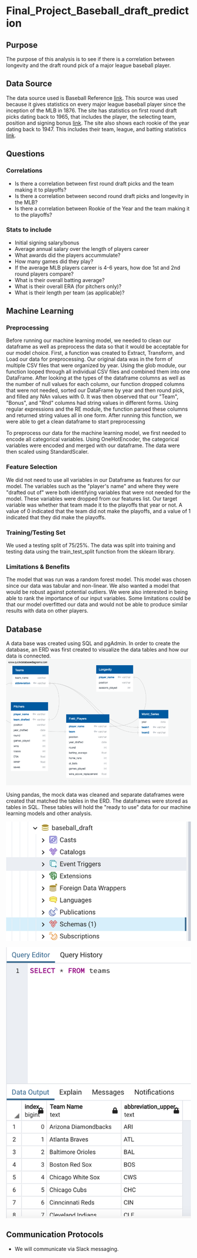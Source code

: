# Final_Project_Baseball_draft_prediction

## Purpose
The purpose of this analysis is to see if there is a correlation between longevity and the draft round pick of a major league baseball player.


## Data Source
The data source used is Baseball Reference [link](https://www.baseball-reference.com/).  This source was used because it gives statistics on every major league baseball player since the inception of the MLB in 1876.  The site has statistics on first round draft picks dating back to 1965, that includes the player, the selecting team, position and signing bonus [link](https://www.baseball-reference.com/draft/).  The site also shows each rookie of the year dating back to 1947.  This includes their team, league, and batting statistics [link](https://www.baseball-reference.com/awards/roy.shtml). 


## Questions
### Correlations
 - Is there a correlation between first round draft picks and the team making it to playoffs?
 - Is there a correlation between second round draft picks and longevity in the MLB?
 - Is there a correlation between Rookie of the Year and the team making it to the playoffs?
 
 ### Stats to include
 - Initial signing salary/bonus
 - Average annual salary over the length of players career
 - What awards did the players accummulate?
 - How many games did they play?
 - If the average MLB players career is 4-6 years, how doe 1st and 2nd round players compare?
 - What is their overall batting average?
 - What is their overall ERA (for pitchers only)?
 - What is their length per team (as applicable)?
 
 ## Machine Learning 
 ### Preprocessing
 Before running our machine learning model, we needed to clean our dataframe as well as preprocess the data so that it would be acceptable for our model choice. First, a function was created to Extract, Transform, and Load our data for preprocessing. Our original data was in the form of multiple CSV files that were organized by year. Using the glob module, our function looped through all individual CSV files and combined them into one DataFrame. After looking at the types of the dataframe columns as well as the number of null values for each column, our function dropped columns that were not needed, sorted our DataFrame by year and then round pick, and filled any NAn values with 0. It was then observed that our "Team", "Bonus", and "Rnd" columns had string values in different forms. Using regular expressions and the RE module, the function parsed these columns and returned string values all in one form. After running this function, we were able to get a clean dataframe to start preprocessing 
 
To preprocess our data for the machine learning model, we first needed to encode all categorical variables. Using OneHotEncoder, the categorical variables were encoded and merged with our dataframe. The data were then scaled using StandardScaler. 
 
 ### Feature Selection
 We did not need to use all variables in our Dataframe as features for our model. The variables such as the "player's name" and where they were "drafted out of" were both identifying variables that were not needed for the model. These variables were dropped from our features list. Our target variable was whether that team made it to the playoffs that year or not. A value of 0 indicated that the team did not make the playoffs, and a value of 1 indicated that they did make the playoffs. 
 
 ### Training/Testing Set
 We used a testing split of 75/25%. The data was split into training and testing data using the train_test_split function from the sklearn library.  
 
 ### Limitations & Benefits
 The model that was run was a random forest model. This model was chosen since our data was tabular and non-linear. We also wanted a model that would be robust against potential outliers. We were also interested in being able to rank the importance of our input variables. Some limitations could be that our model overfitted our data and would not be able to produce similar results with data on other players.
 
 
 ## Database
 A data base was created using SQL and pgAdmin. In order to create the database, an ERD was first created to visualize the data tables and how our data is connected. 
 ![This is an image](https://github.com/bknowlton2401/Final_Project_Baseball_draft_prediction/blob/dsilvaggio/QuickDBD-export.png)
 
 Using pandas, the mock data was cleaned and separate dataframes were created that matched the tables in the ERD. The dataframes were stored as tables in SQL. These tables will hold the "ready to use" data for our machine learning models and other analysis.  
 
 ![This is an image](https://github.com/bknowlton2401/Final_Project_Baseball_draft_prediction/blob/dsilvaggio/Resources/Screen%20Shot%202022-07-02%20at%209.54.53%20PM.png)
 
 ![This is an image](https://github.com/bknowlton2401/Final_Project_Baseball_draft_prediction/blob/dsilvaggio/Resources/Screen%20Shot%202022-07-02%20at%209.53.52%20PM.png)
 

## Communication Protocols
 - We will communicate via Slack messaging.
